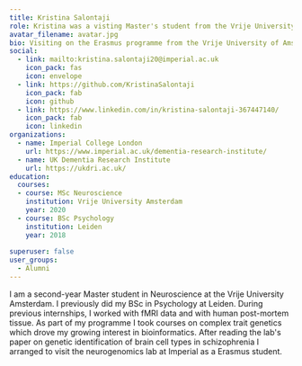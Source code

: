 ```yaml
---
title: Kristina Salontaji
role: Kristina was a visting Master's student from the Vrije University Amsterdam. She is now pursuing her PhD at Erasmus MC (Rotterdam, the Netherlands).  
avatar_filename: avatar.jpg
bio: Visiting on the Erasmus programme from the Vrije University of Amsterdam
social:
  - link: mailto:kristina.salontaji20@imperial.ac.uk
    icon_pack: fas
    icon: envelope
  - link: https://github.com/KristinaSalontaji
    icon_pack: fab
    icon: github    
  - link: https://www.linkedin.com/in/kristina-salontaji-367447140/
    icon_pack: fab
    icon: linkedin    
organizations:
  - name: Imperial College London
    url: https://www.imperial.ac.uk/dementia-research-institute/
  - name: UK Dementia Research Institute
    url: https://ukdri.ac.uk/
education:
  courses:
  - course: MSc Neuroscience
    institution: Vrije University Amsterdam
    year: 2020
  - course: BSc Psychology
    institution: Leiden
    year: 2018  
      
superuser: false
user_groups:
  - Alumni
---
```


I am a second-year Master student in Neuroscience at the Vrije University Amsterdam. I previously did my BSc in Psychology at Leiden. During previous internships, I worked with fMRI data and with human post-mortem tissue. As part of my programme I took courses on complex trait genetics which drove my growing interest in bioinformatics. After reading the lab's paper on genetic identification of brain cell types in schizophrenia I arranged to visit the neurogenomics lab at Imperial as a Erasmus student.

